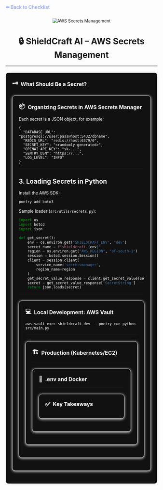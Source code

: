 <div style="margin-bottom:1.5em;">
  <a href="../checklist" style="color:#a5b4fc; font-weight:bold; text-decoration:none; font-size:1.1em;">⬅️ Back to Checklist</a>
</div>
<div align="center">
  <img src="https://img.shields.io/badge/Secrets%20Management-AWS%20%7C%20Vault%20%7C%20Best%20Practice-blueviolet?style=for-the-badge&logo=amazonaws&logoColor=white" alt="AWS Secrets Management" />
</div>
<h1 align="center">🔒 ShieldCraft AI – AWS Secrets Management</h1>

***

<section style="border:1px solid #e0e0e0; border-radius:10px; margin:1.5em 0; box-shadow:0 2px 8px #f0f0f0; padding:1.5em; background:#111; color:#fff;">
<h2 style="margin-top:0;display:flex;align-items:center;font-size:1.25em;gap:0.5em;">
  <span style="font-size:1.1em;">🗝️</span> What Should Be a Secret?
</h2>
<ul>
</ul>

<section style="border:1px solid #e0e0e0; border-radius:10px; margin:1.5em 0; box-shadow:0 2px 8px #f0f0f0; padding:1.5em; background:#111; color:#fff;">
<h2 style="margin-top:0;display:flex;align-items:center;font-size:1.25em;gap:0.5em;">
  <span style="font-size:1.1em;">📦</span> Organizing Secrets in AWS Secrets Manager
</h2>
<ul>
    <ul>
    </ul>
</ul>
Each secret is a JSON object, for example:
<pre><code>{
  "DATABASE_URL": "postgresql://user:pass@host:5432/dbname",
  "REDIS_URL": "redis://host:6379/0",
  "SECRET_KEY": "&lt;randomly-generated&gt;",
  "OPENAI_API_KEY": "sk-...",
  "SENTRY_DSN": "https://...",
  "LOG_LEVEL": "INFO"
}</code></pre>

***

## 3. Loading Secrets in Python

Install the AWS SDK:

```sh
poetry add boto3
```

Sample loader (`src/utils/secrets.py`):

```python
import os
import boto3
import json

def get_secret():
    env = os.environ.get("SHIELDCRAFT_ENV", "dev")
    secret_name = f"shieldcraft-{env}"
    region = os.environ.get("AWS_REGION", "af-south-1")
    session = boto3.session.Session()
    client = session.client(
        service_name='secretsmanager',
        region_name=region
    )
    get_secret_value_response = client.get_secret_value(SecretId=secret_name)
    secret = get_secret_value_response['SecretString']
    return json.loads(secret)
```

***

<section style="border:1px solid #e0e0e0; border-radius:10px; margin:1.5em 0; box-shadow:0 2px 8px #f0f0f0; padding:1.5em; background:#111; color:#fff;">
<h2 style="margin-top:0;display:flex;align-items:center;font-size:1.25em;gap:0.5em;">
  <span style="font-size:1.1em;">💻</span> Local Development: AWS Vault
</h2>
<ul>
</ul>
<pre><code>aws-vault exec shieldcraft-dev -- poetry run python src/main.py
</code></pre>
<ul>
</ul>

***

<section style="border:1px solid #e0e0e0; border-radius:10px; margin:1.5em 0; box-shadow:0 2px 8px #f0f0f0; padding:1.5em; background:#111; color:#fff;">
<h2 style="margin-top:0;display:flex;align-items:center;font-size:1.25em;gap:0.5em;">
  <span style="font-size:1.1em;">🏗️</span> Production (Kubernetes/EC2)
</h2>
<ul>
</ul>

***

<section style="border:1px solid #e0e0e0; border-radius:10px; margin:1.5em 0; box-shadow:0 2px 8px #f0f0f0; padding:1.5em; background:#111; color:#fff;">
<h2 style="margin-top:0;display:flex;align-items:center;font-size:1.25em;gap:0.5em;">
  <span style="font-size:1.1em;">🐳</span> .env and Docker
</h2>
<ul>
</ul>

***

<section style="border:1px solid #e0e0e0; border-radius:10px; margin:1.5em 0; box-shadow:0 2px 8px #f0f0f0; padding:1.5em; background:#111; color:#fff;">
<h2 style="margin-top:0;display:flex;align-items:center;font-size:1.25em;gap:0.5em;">
  <span style="font-size:1.1em;">✅</span> Key Takeaways
</h2>
<ul>
</ul>
